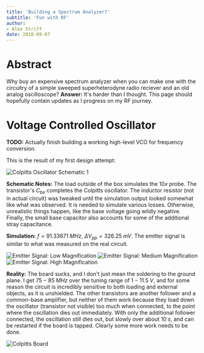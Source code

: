 ```yaml
---
title: 'Building a Spectrum Analyzer?'
subtitle: 'Fun with RF'
author:
- Alex Striff
date: 2018-09-07
---
```


Abstract
========

Why buy an expensive spectrum analyzer when you can make one with the circuitry
of a simple sweeped superheterodyne radio reciever and an old analog
oscilloscope? **Answer:** It's harder than I thought. This page should hopefully
contain updates as I progress on my RF journey.

Voltage Controlled Oscillator
=============================

**TODO:** Actually finish building a working high-level VCO for frequency
conversion.

This is the result of my first design attempt:

![Colpitts Oscillator Schematic 1](img/colpitts-1.png)

**Schematic Notes:** The load outside of the box simulates the $10x$ probe. The
transistor's $C_{be}$ completes the Colpitts oscillator. The inductor resistor
(not in actual circuit) was tweaked until the simulation output looked somewhat
like what was observed. It is needed to simulate various losses. Otherwise,
unrealistic things happen, like the base voltage going wildly negative. Finally,
the small base capacitor also accounts for some of the additional stray
capacitance.

**Simulation:** $f = 91.33671\;MHz$, $\Delta V_{pp} = 326.25\;mV$. The emitter
signal is similar to what was measured on the real circuit.

![Emitter Signal: Low Magnification](img/colpitts-ngspice-low.png)
![Emitter Signal: Medium Magnification](img/colpitts-ngspice-medium.png)
![Emitter Signal: High Magnification](img/colpitts-ngspice-high.png)

**Reality:** The board sucks, and I don't just mean the soldering to the ground
plane. I get $75 - 85\;MHz$ over the tuning range of $1 - 11.5\;V$, and for some
reason the circuit is incredibly sensitive to both loading and external objects,
as it is unshielded. The other transistors are another follower and a
common-base amplifier, but neither of them work because they load down the
oscillator (transistor not visible) too much when connected, to the point where
the oscillation dies out immediately. With only the additional follower
connected, the oscillation *still* dies out, but slowly over about $10\;s$, and
can be restarted if the board is tapped. Clearly some more work needs to be
done.

![Colpitts Board](img/colpitts-board.jpg)

